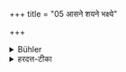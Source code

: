 +++
title = "05 आसने शयने भक्ष्ये"

+++

<details><summary>Bühler</summary>

5. If his former teacher is) present, he himself shall use a seat, a bed, food, and garments inferior to, and lower (than those offered to the teacher.
</details>

<details><summary>हरदत्त-टीका</summary>

## सूत्रम्
आसने शयने भक्ष्ये वाससि वा सन्निहिते निहीनतरवृत्तिः स्यात् ॥ ५ ॥  
### प्रस्तावः
तमाह-
### टिप्पनी
सन्निहित आचार्य तस्मिन्नेव गृहे अपवरकादिकं प्रविष्टे आसनादिषु निहीनतरवृत्तिः स्यात् । तरप् निर्देशात् नीच आसने गुणतोऽपि निकृष्ट आसीत । एवं शयनादिश्वपि द्रष्टव्यम् ॥ ५ ॥
</details>

